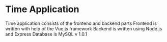 # Time Application

Time application consists of the frontend and backend parts
Frontend is written with help of the Vue.js framework
Backend is written using Node.js and Express
Database is MySQL
v 1.0.1
